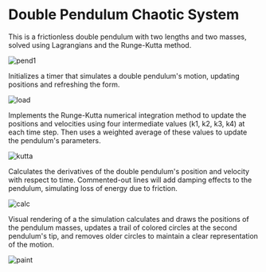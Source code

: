 # Double Pendulum Chaotic System
This is a frictionless double pendulum with two lengths and two masses, solved using Lagrangians and the Runge-Kutta method.

![pend1](https://github.com/akingry/DoublePendulum/assets/111338740/4ab01fff-ad36-46c9-bc06-48e7ffaa0881)

Initializes a timer that simulates a double pendulum's motion, updating positions and refreshing the form.

![load](https://github.com/akingry/DoublePendulum/assets/111338740/7f3eed47-6324-470f-8c84-6b5d46548573)

Implements the Runge-Kutta numerical integration method to update the positions and velocities using four intermediate values (k1, k2, k3, k4) at each time step. Then uses a weighted average of these values to update the pendulum's parameters.

![kutta](https://github.com/akingry/DoublePendulum/assets/111338740/fd770e99-eb13-435c-abe5-fc7d5bdf3b4e)

Calculates the derivatives of the double pendulum's position and velocity with respect to time. Commented-out lines will add damping effects to the pendulum, simulating loss of energy due to friction.

![calc](https://github.com/akingry/DoublePendulum/assets/111338740/0294832b-a1c2-43f1-9e67-e0ec53d217b7)

Visual rendering of a the simulation calculates and draws the positions of the pendulum masses, updates a trail of colored circles at the second pendulum's tip, and removes older circles to maintain a clear representation of the motion.

![paint](https://github.com/akingry/DoublePendulum/assets/111338740/f25cb2d5-2061-4b6e-b0fa-1f5f7aa7a169)

